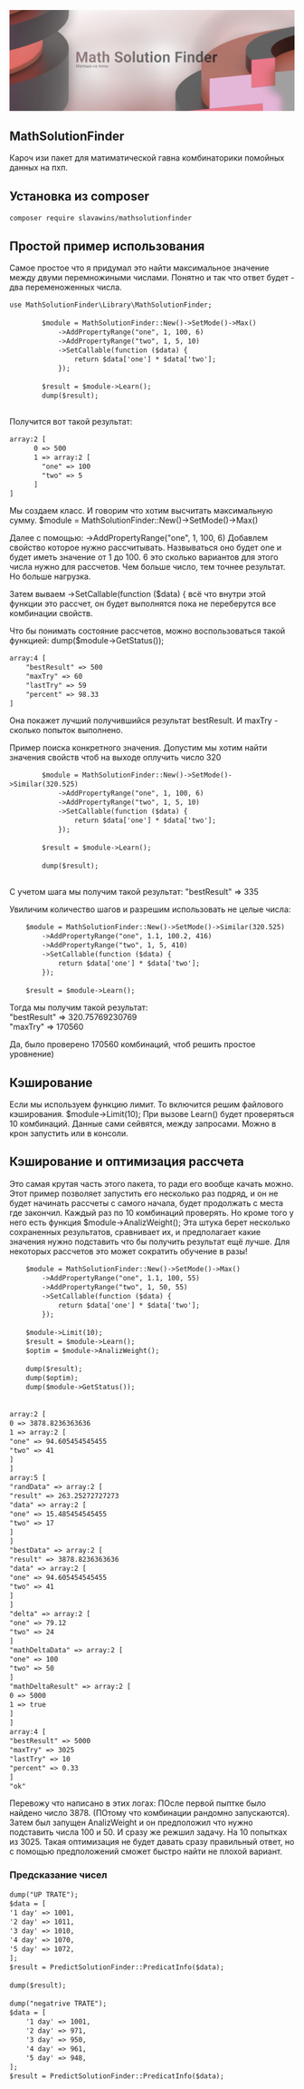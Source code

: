<p align="center">
<img src="info/logo.jpg">
</p>

## MathSolutionFinder

Кароч изи пакет для матиматической гавна комбинаторики помойных данных на пхп.

## Установка из composer

```  
composer require slavawins/mathsolutionfinder
```

## Простой пример использования
Самое простое что я придумал это найти максимальное значение между двуми перемножиными числами. Понятно и так что ответ будет - два переменоженных числа.

```  
use MathSolutionFinder\Library\MathSolutionFinder;

        $module = MathSolutionFinder::New()->SetMode()->Max()
            ->AddPropertyRange("one", 1, 100, 6)
            ->AddPropertyRange("two", 1, 5, 10)
            ->SetCallable(function ($data) {
                return $data['one'] * $data['two'];
            });

        $result = $module->Learn();
        dump($result);        
        
```

Получится вот такой результат:

    array:2 [
          0 => 500
          1 => array:2 [
            "one" => 100
            "two" => 5
          ]
    ]

Мы создаем класс. И говорим что хотим высчитать максимальную сумму.
$module = MathSolutionFinder::New()->SetMode()->Max()


Далее с помощью: ->AddPropertyRange("one", 1, 100, 6) Добавлем свойство которое нужно рассчитывать. Назвываться оно будет one и будет иметь значение от 1 до 100. 6 это сколько вариантов для этого числа нужно для рассчетов.
Чем больше число, тем точнее результат. Но больше нагрузка.

Затем вываем   ->SetCallable(function ($data) { всё что внутри этой функции это рассчет, он будет выполнятся пока не переберутся все комбинации свойств.

   

Что бы понимать состояние рассчетов, можно воспользоваться такой функцией: dump($module->GetStatus());

    array:4 [
        "bestResult" => 500
        "maxTry" => 60
        "lastTry" => 59
        "percent" => 98.33
    ]

Она покажет лучший получившийся результат bestResult.  И maxTry -  сколько попыток выполнено.


Пример поиска конкретного значения. Допустим мы хотим найти значения свойств чтоб на выходе оплучить число 320

```
        $module = MathSolutionFinder::New()->SetMode()->Similar(320.525)
            ->AddPropertyRange("one", 1, 100, 6)
            ->AddPropertyRange("two", 1, 5, 10)
            ->SetCallable(function ($data) {
                return $data['one'] * $data['two'];
            });
        
        $result = $module->Learn();

        dump($result);
        
```
С учетом шага мы получим такой результат: "bestResult" => 335


Увиличим количество шагов и разрешим использовать не целые числа:

        $module = MathSolutionFinder::New()->SetMode()->Similar(320.525)
            ->AddPropertyRange("one", 1.1, 100.2, 416)
            ->AddPropertyRange("two", 1, 5, 410)
            ->SetCallable(function ($data) {
                return $data['one'] * $data['two'];
            });

        $result = $module->Learn();

Тогда мы получим такой результат:  <BR>
"bestResult" => 320.75769230769 <BR>
"maxTry" => 170560

Да, было проверено 170560 комбинаций, чтоб решить простое уровнение)


## Кэширование

Если мы используем функцию лимит. То включится решим файлового кэширования. 
        $module->Limit(10);
При вызове Learn() будет проверяться 10 комбинаций. Данные сами сейвятся, между запросами. Можно в крон запустить или в консоли.


## Кэширование и оптимизация рассчета
Это самая крутая часть этого пакета, то ради его вообще качать можно. 
Этот пример позволяет запустить его несколько раз подряд, и он не будет начинать рассчеты с самого начала, будет продолжать с места где закончил. Каждый раз по 10 комбинаций проверять.
Но кроме того у него есть функция $module->AnalizWeight(); Эта штука берет несколько сохраненных результатов, сравнивает их, и предполагает какие значения нужно подставить что бы получить результат ещё лучше. Для некоторых рассчетов это может сократить обучение в разы!



        $module = MathSolutionFinder::New()->SetMode()->Max()
            ->AddPropertyRange("one", 1.1, 100, 55)
            ->AddPropertyRange("two", 1, 50, 55)
            ->SetCallable(function ($data) {
                return $data['one'] * $data['two'];
            });

        $module->Limit(10);
        $result = $module->Learn();
        $optim = $module->AnalizWeight();

        dump($result);
        dump($optim);
        dump($module->GetStatus());

    
    array:2 [
    0 => 3878.8236363636
    1 => array:2 [
    "one" => 94.605454545455
    "two" => 41
    ]
    ]
    array:5 [
    "randData" => array:2 [
    "result" => 263.25272727273
    "data" => array:2 [
    "one" => 15.485454545455
    "two" => 17
    ]
    ]
    "bestData" => array:2 [
    "result" => 3878.8236363636
    "data" => array:2 [
    "one" => 94.605454545455
    "two" => 41
    ]
    ]
    "delta" => array:2 [
    "one" => 79.12
    "two" => 24
    ]
    "mathDeltaData" => array:2 [
    "one" => 100
    "two" => 50
    ]
    "mathDeltaResult" => array:2 [
    0 => 5000
    1 => true
    ]
    ]
    array:4 [
    "bestResult" => 5000
    "maxTry" => 3025
    "lastTry" => 10
    "percent" => 0.33
    ]
    "ok"


Перевожу что написано в этих логах: ПОсле первой пыптке было найдено число 3878. (ПОтому что комбинации рандомно запускаются).
Затем был запущен AnalizWeight и он предположил что нужно подставить числа 100 и 50. И сразу же режшил задачу. На 10 попытках из 3025.
Такая оптимизация не будет давать сразу правильный ответ, но с помощью предположений сможет быстро найти не плохой вариант.

 
### Предсказание чисел


    dump("UP TRATE");
    $data = [
    '1 day' => 1001,
    '2 day' => 1011,
    '3 day' => 1010,
    '4 day' => 1070,
    '5 day' => 1072,
    ];
    $result = PredictSolutionFinder::PredicatInfo($data);

    dump($result);

    dump("negatrive TRATE");
    $data = [
        '1 day' => 1001,
        '2 day' => 971,
        '3 day' => 950,
        '4 day' => 961,
        '5 day' => 948,
    ];
    $result = PredictSolutionFinder::PredicatInfo($data);
